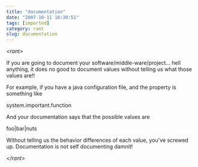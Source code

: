 ```yaml
---
title: "documentation"
date: "2007-10-11 16:30:51"
tags: [imported]
category: rant
slug: documentation
---
```


<em>&lt;rant&gt;</em>

If you are going to document your software/middle-ware/project... hell anything, it does no good to document values without telling us what those values are!!

For example, if you have a java configuration file, and the property is something like

system.important.function

And your documentation says that the possible values are

foo|bar|nuts

Without telling us the behavior differences of each value, you've screwed up. Documentation is not self documenting damnit!

<em>&lt;/rant&gt;</em>

